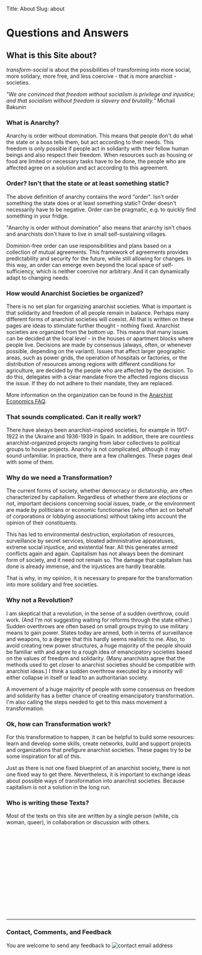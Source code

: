 Title: About
Slug: about

# Questions and Answers

## What is this Site about?

*transform-social* is about the possibilities of transforming into more social, more solidary, more free, and less coercive - that is more anarchist - societies.

*"We are convinced that freedom without socialism is privilege and injustice; and that socialism without freedom is slavery and brutality."*
Michail Bakunin

### What is Anarchy?

Anarchy is order without domination. This means that people don't do what the state or a boss tells them, but act according to their needs.
This freedom is only possible if people act in solidarity with their fellow human beings and also respect their freedom.
When resources such as housing or food are limited or necessary tasks have to be done,
the people who are affected agree on a solution and act according to this agreement.


### Order? Isn't that the state or at least something static?

The above definition of anarchy contains the word "order".
Isn't order something the state does or at least something static?
Order doesn't necessarily have to be negative.
Order can be pragmatic, e.g. to quickly find something in your fridge.

"Anarchy is order without domination" also means that anarchy isn't chaos
and anarchists don't have to live in small self-sustaining villages.

Dominion-free order can use responsibilities and plans based on a collection of mutual agreements.
This framework of agreements provides predictability and security for the future,
while still allowing for changes.
In this way, an order can emerge even beyond the local space of self-sufficiency,
which is neither coercive nor arbitrary. And it can dynamically adapt to changing needs.


### How would Anarchist Societies be organized?

There is no set plan for organizing anarchist societies.
What is important is that solidarity and freedom of all people remain in balance.
Perhaps many different forms of anarchist societies will coexist.
All that is written on these pages are ideas to stimulate further thought - nothing fixed.
Anarchist societies are organized from the bottom up.
This means that many issues can be decided at the local level - in the houses or apartment blocks where people live.
Decisions are made by consensus (always, often, or whenever possible, depending on the variant).
Issues that affect larger geographic areas, such as power grids, the operation of hospitals or factories, or the distribution of resources
among regions with different conditions for agriculture, are decided by the people who are affected by the decision.
To do this, delegates with a clear mandate from the affected regions discuss the issue.
If they do not adhere to their mandate, they are replaced.

More information on the organization can be found in the [Anarchist Economics FAQ](/en/texts/economics_faq/).


### That sounds complicated. Can it really work?

There have always been anarchist-inspired societies, for example in 1917-1922 in the Ukraine and 1936-1939 in Spain.
In addition, there are countless anarchist-organized projects ranging from labor collectives
to political groups to house projects.
Anarchy is not complicated, although it may sound unfamiliar.
In practice, there are a few challenges. These pages deal with some of them.


### Why do we need a Transformation?

The current forms of society, whether democracy or dictatorship, are often characterized by capitalism.
Regardless of whether there are elections or not, important decisions concerning social issues,
trade, or the environment are made by politicians or economic functionaries
(who often act on behalf of corporations or lobbying associations)
without taking into account the opinion of their constituents.

This has led to environmental destruction, exploitation of resources, surveillance by secret services,
bloated administrative apparatuses, extreme social injustice, and existential fear.
All this generates armed conflicts again and again.
Capitalism has not always been the dominant form of society, and it need not remain so.
The damage that capitalism has done is already immense, and the injustices are hardly bearable.

That is why, in my opinion, it is necessary to prepare for the transformation
into more solidary and free societies.


### Why not a Revolution?

I am skeptical that a revolution, in the sense of a sudden overthrow, could work.
(And I'm not suggesting waiting for reforms through the state either.)
    Sudden overthrows are often based on small groups trying to use military means to gain power.
States today are armed, both in terms of surveillance and weapons, to a degree
that this hardly seems realistic to me.
Also, to avoid creating new power structures, a huge majority of the people should
be familiar with and agree to a rough idea of emancipatory societies
based on the values of freedom and solidarity.
(Many anarchists agree that the methods used to get closer to anarchist societies should be
compatible with anarchist ideas.)
I think a sudden overthrow executed by a minority will either collapse in itself or lead to
an authoritarian society.

A movement of a huge majority of people with some consensus on freedom and solidarity
has a better chance of creating emancipatory transformation. I'm also calling the steps needed to
get to this mass movement a transformation.


### Ok, how can Transformation work?

For this transformation to happen, it can be helpful to build some resources:
learn and develop some skills, create networks,
build and support projects and organizations that prefigure anarchist societies.
These pages try to be some inspiration for all of this.

Just as there is not one fixed blueprint of an anarchist society, there is not one fixed way to get there.
Nevertheless, it is important to exchange ideas about possible ways of transformation into
anarchist societies.
Because capitalism is not a solution in the long run.

### Who is writing these Texts?

Most of the texts on this site are written by a single person (white, cis woman, queer),
in collaboration or discussion with others.

<br>
<br>
<br>
<br>
<br>
<br>
<br>
<br>
<br>
<br>
<br>
<br>
<br>


---

### Contact, Comments, and Feedback

You are welcome to send any feedback to <img src="/documents/email.png" alt="contact email address">
